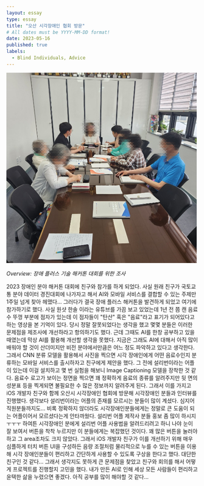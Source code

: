 ```yaml
---
layout: essay
type: essay
title: "오산 시각장애인 협회 방문"
# All dates must be YYYY-MM-DD format!
date: 2023-05-16
published: true
labels:
  - Blind Individuals, Advice
---
```


<img width="500px" class="rounded float-start pe-4" src="../img/feeds/blindover.jpeg">

*Overview: 장애 플러스 기술 해커톤 대회를 위한 조사*  

2023 장애인 분야 해커톤 대회에 친구와 참가를 하게 되었다. 사실 원래 친구가 국토교통 분야 데이터 경진대회에 나가자고 해서 AI와 모바일 서비스를 결합할 수 있는 주제만 1주일 넘게 찾아 헤맸다... 
그러다가 결국 장애 플러스 해커톤을 발견하게 되었고 여기에 참가하기로 했다. 사실 원샷 한솔 이라는 유튜브를 가끔 보고 있었는데 1년 전 쯤 캔 음료수 뚜껑 부분에 점자가 있는데 이 점자들이 "탄산" 혹은 "음료"라고 표기가 되어있다고 하는 영상을 본 기억이 있다.
당시 정말 잘못되었다는 생각을 했고 몇몇 분들은 이러한 문제점을 제조사에 개선하라고 항의하기도 했다. 근데 그때도 AI를 한창 공부하고 있을 때였는데 막상 AI를 활용해 개선할 생각을 못했다.
지금은 그래도 AI에 대해서 아직 많이 배워야 할 것이 산더미지만 비전 분야에서만큼은 어느 정도 파악하고 있다고 생각한다. 그래서 CNN 분류 모델을 활용해서 사진을 찍으면 시각 장애인에게 어떤 음료수인지 분류하는 모바일 서비스를 출시하자고 친구에게 제안을 했다.
그 전에 설리번이라는 어플이 있는데 이걸 설치하고 몇 번 실험을 해보니 Image Captioning 모델을 장착한 것 같다. 음료수 로고가 보이는 정면을 찍으면 꽤 정확하게 음료의 종류를 알려주지만 뒷 면의 성분표 등을 찍게되면 불필요한 수 많은 정보까지 알려주게 된다.
그래서 이를 가지고 iOS 개발자 친구와 함께 오산시 시각장애인 협회에 방문해 시각장애인 분들과 인터뷰를 진행했다. 생각보다 설리번이라는 어플의 존재를 모르시는 분들이 많이 계셨다. 심지어 직원분들까지도... 
비록 정확하지 않더라도 시각장애인분들에게는 정말로 큰 도움이 되는 어플이어서 모르셨다는게 안타까웠다. 설리번 어플 제작사 분들 홍보 좀 많이 하시지 ㅜㅜㅜ 
하여튼 시각장애인 분에게 설리번 어플 사용법을 알려드리려고 하니 나야 눈이 잘 보여서 버튼을 착착 누르지만 이 분들에게는 복잡했던 것이다. 꽤 많은 버튼을 눌러야 하고 그 area조차도 크지 않았다.
그래서 iOS 개발자 친구가 이를 개선하기 위해 매우 심플하게 터치 버튼 UI을 구성하든 음량 조절처럼 물리적으로 누를 수 있는 버튼을 이용해 시각 장애인분들이 편리하고 간단하게 사용할 수 있도록 구상을 한다고 했다.
대단한 친구인 것 같다... 그래서 생각지도 못하게 큰 문제점을 찾았고 친구와 회의를 해서 어떻게 프로젝트를 진행할지 고민을 했다.
내가 만든 AI로 인해 세상 모든 사람들이 편리하고 윤택한 삶을 누렸으면 좋겠다. 아직 공부를 많이 해야할 것 같다...
